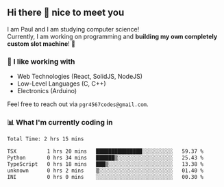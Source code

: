 ## Hi there 👋 nice to meet you

I am Paul and I am studying computer science!  
Currently, I am working on programming and **building my own completely custom slot machine**! 🎰

### 🔭 I like working with
- Web Technologies (React, SolidJS, NodeJS)
- Low-Level Languages (C, C++)
- Electronics (Arduino)

Feel free to reach out via `pgr4567codes@gmail.com`.

### 📊 What I'm currently coding in
<!--START_SECTION:waka-->

```txt
Total Time: 2 hrs 15 mins

TSX          1 hrs 20 mins   ███████████████░░░░░░░░░░   59.37 %
Python       0 hrs 34 mins   ██████▒░░░░░░░░░░░░░░░░░░   25.43 %
TypeScript   0 hrs 18 mins   ███▒░░░░░░░░░░░░░░░░░░░░░   13.38 %
unknown      0 hrs 2 mins    ▒░░░░░░░░░░░░░░░░░░░░░░░░   01.40 %
INI          0 hrs 0 mins    ░░░░░░░░░░░░░░░░░░░░░░░░░   00.30 %
```

<!--END_SECTION:waka-->
